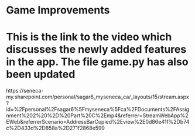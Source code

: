 # Game Improvements
<h1>This is the link to the video which discusses the newly added features in the app. The file game.py has also been updated</h1>
https://seneca-my.sharepoint.com/personal/sagar6_myseneca_ca/_layouts/15/stream.aspx?id=%2Fpersonal%2Fsagar6%5Fmyseneca%5Fca%2FDocuments%2FAssignment%202%20%2D%20Part%20C%2Emp4&referrer=StreamWebApp%2EWeb&referrerScenario=AddressBarCopied%2Eview%2E0d86e41f%2Db74c%2D433d%2D858a%2D271f2868e599
